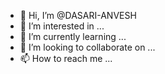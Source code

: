 - 👋 Hi, I’m @DASARI-ANVESH
- 👀 I’m interested in ...
- 🌱 I’m currently learning ...
- 💞️ I’m looking to collaborate on ...
- 📫 How to reach me ...

<!---
DASARI-ANVESH/DASARI-ANVESH is a ✨ special ✨ repository because its `README.md` (this file) appears on your GitHub profile.
You can click the Preview link to take a look at your changes.
--->
